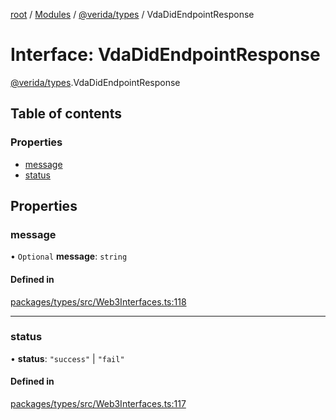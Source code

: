 [root](../README.md) / [Modules](../modules.md) / [@verida/types](../modules/verida_types.md) / VdaDidEndpointResponse

# Interface: VdaDidEndpointResponse

[@verida/types](../modules/verida_types.md).VdaDidEndpointResponse

## Table of contents

### Properties

- [message](verida_types.VdaDidEndpointResponse.md#message)
- [status](verida_types.VdaDidEndpointResponse.md#status)

## Properties

### message

• `Optional` **message**: `string`

#### Defined in

[packages/types/src/Web3Interfaces.ts:118](https://github.com/verida/verida-js/blob/a690f60/packages/types/src/Web3Interfaces.ts#L118)

___

### status

• **status**: ``"success"`` \| ``"fail"``

#### Defined in

[packages/types/src/Web3Interfaces.ts:117](https://github.com/verida/verida-js/blob/a690f60/packages/types/src/Web3Interfaces.ts#L117)

